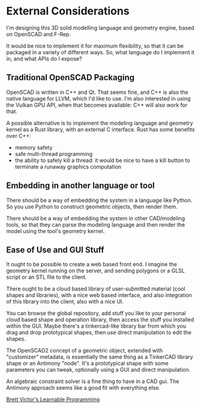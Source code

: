 # External Considerations

I'm designing this 3D solid modelling language and geometry engine,
based on OpenSCAD and F-Rep.

It would be nice to implement it for maximum flexibility,
so that it can be packaged in a variety of different ways.
So, what language do I implement it in, and what APIs do I expose?

## Traditional OpenSCAD Packaging
OpenSCAD is written in C++ and Qt.
That seems fine, and C++ is also the native language for LLVM,
which I'd like to use. I'm also interested in using the Vulkan
GPU API, when that becomes available: C++ will also work for that.

A possible alternative is to implement the modeling language
and geometry kernel as a Rust library, with an external C interface.
Rust has some benefits over C++:
* memory safety
* safe multi-thread programming
* the ability to safely kill a thread: it would be nice to have
  a kill button to terminate a runaway graphics computation

## Embedding in another language or tool
There should be a way of embedding the system in a language like Python.
So you use Python to construct geometric objects, then render them.

There should be a way of embedding the system in other CAD/modeling tools,
so that they can parse the modeling language and then render the model
using the tool's geometry kernel.

## Ease of Use and GUI Stuff

It ought to be possible to create a web based front end.
I imagine the geometry kernel running on the server, and
sending polygons or a GLSL script or an STL file to the client.

There ought to be a cloud based library of user-submitted material
(cool shapes and libraries), with a nice web based interface,
and also integration of this library into the client, also with a
nice UI.

You can browse the global repository, add stuff you like to your personal
cloud based shape and operation library, then access the stuff you
installed within the GUI. Maybe there's a tinkercad-like library bar
from which you drag and drop prototypical shapes, then use direct
manipulation to edit the shapes.

The OpenSCAD2 concept of a geometric object, extended with "customizer" metadata,
is essentially the same thing as a TinkerCAD library shape or an Antimony "node".
It's a prototypical shape with some parameters you can tweak, optionally using a GUI
and direct manipulation.

An algebraic constraint solver is a fine thing to have in a CAD gui.
The Antimony approach seems like a good fit with everything else.

[Brett Victor's Learnable Programming](http://worrydream.com/LearnableProgramming/)
